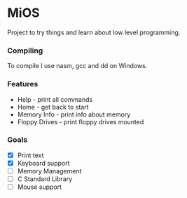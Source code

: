 # MiOS
Project to try things and learn about low level programming.

### Compiling
To compile I use nasm, gcc and dd on Windows. 

### Features
  - Help - print all commands
  - Home - get back to start
  - Memory Info - print info about memory
  - Floppy Drives - print floppy drives mounted
  
### Goals
 - [x] Print text
 - [x] Keyboard support
 - [ ] Memory Management
 - [ ] C Standard Library
 - [ ] Mouse support
